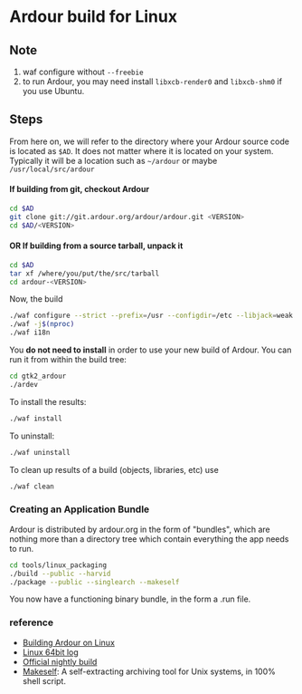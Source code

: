 # Ardour build for Linux

## Note

1. waf configure without `--freebie`
2. to run Ardour, you may need install `libxcb-render0` and `libxcb-shm0` if you use Ubuntu.

## Steps

From here on, we will refer to the directory where your Ardour source code is located as `$AD`. It does not matter where it is located on your system. Typically it will be a location such as `~/ardour` or maybe `/usr/local/src/ardour`

#### If building from git, checkout Ardour

```bash
cd $AD
git clone git://git.ardour.org/ardour/ardour.git <VERSION>
cd $AD/<VERSION>
```

#### OR If building from a source tarball, unpack it

```bash
cd $AD
tar xf /where/you/put/the/src/tarball
cd ardour-<VERSION>
```

Now, the build

```bash
./waf configure --strict --prefix=/usr --configdir=/etc --libjack=weak --ptformat --with-backends=jack,alsa,pulseaudio,dummy --optimize --cxx11 --freedesktop
./waf -j$(nproc)
./waf i18n
```

You **do not need to install** in order to use your new build of Ardour. You can run it from within the build tree:

```bash
cd gtk2_ardour
./ardev
```

To install the results:

```bash
./waf install
```

To uninstall:

```bash
./waf uninstall
```

To clean up results of a build (objects, libraries, etc) use

```bash
./waf clean
```

### Creating an Application Bundle

Ardour is distributed by ardour.org in the form of "bundles", which are nothing more than a directory tree which contain everything the app needs to run.

```bash
cd tools/linux_packaging
./build --public --harvid
./package --public --singlearch --makeself
```

You now have a functioning binary bundle, in the form a .run file.


### reference

- [Building Ardour on Linux](https://ardour.org/building_linux.html)
- [Linux 64bit log](https://nightly.ardour.org/i/A_Linux_x86_64/build_log.txt)
- [Official nightly build](https://nightly.ardour.org/list.php)
- [Makeself](https://makeself.io): A self-extracting archiving tool for Unix systems, in 100% shell script.

